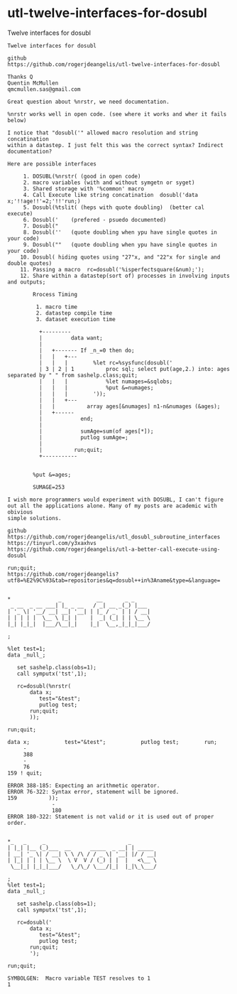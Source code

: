 # utl-twelve-interfaces-for-dosubl
Twelve interfaces for dosubl

    Twelve interfaces for dosubl                                                                                                
                                                                                                                                
    github                                                                                                                      
    https://github.com/rogerjdeangelis/utl-twelve-interfaces-for-dosubl                                                         
                                                                                                                                
    Thanks Q                                                                                                                    
    Quentin McMullen                                                                                                            
    qmcmullen.sas@gmail.com                                                                                                     
                                                                                                                                
    Great question about %nrstr, we need documentation.                                                                         
                                                                                                                                
    %nrstr works well in open code. (see where it works and wher it fails below)                                                
                                                                                                                                
    I notice that "dosubl('" allowed macro resolution and string concatination                                                  
    within a datastep. I just felt this was the correct syntax? Indirect documentation?                                         
                                                                                                                                
    Here are possible interfaces                                                                                                
                                                                                                                                
         1. DOSUBL(%nrstr( (good in open code)                                                                                  
         2. macro variables (with and without symgetn or syget)                                                                 
         3. Shared storage with '%common' macro                                                                                 
         4. Call Execute like string concatination  dosubl('data x;'!!age!!'=2;'!!'run;)                                        
         5. Dosubl(%tslit( (heps with quote doubling)  (better cal execute)                                                     
         6. Dosubl('    (prefered - psuedo documented)                                                                          
         7. Dosubl("                                                                                                            
         8. Dosubl(''   (quote doubling when ypu have single quotes in your code)                                               
         9. Dosubl(""   (quote doubling when ypu have single quotes in your code)                                               
        10. Dosubl( hiding quotes using "27"x, and "22"x for single and double quotes)                                          
        11. Passing a macro  rc=dosubl('%isperfectsquare(&num);');                                                              
        12. Share within a datastep(sort of) processes in involving inputs and outputs;                                         
                                                                                                                                
            Rrocess Timing                                                                                                      
                                                                                                                                
             1. macro time                                                                                                      
             2. datastep compile time                                                                                           
             3. dataset execution time                                                                                          
                                                                                                                                
              +---------                                                                                                        
              |         data want;                                                                                              
              |                                                                                                                 
              |   +------- If _n_=0 then do;                                                                                    
              |   |   +---                                                                                                      
              |   |   |        %let rc=%sysfunc(dosubl('                                                                        
              | 3 | 2 | 1          proc sql; select put(age,2.) into: ages separated by " " from sashelp.class;quit;            
              |   |   |            %let numages=&sqlobs;                                                                        
              |   |   |            %put &=numages;                                                                              
              |   |   |        '));                                                                                             
              |   |   +---                                                                                                      
              |   |          array ages[&numages] n1-n&numages (&ages);                                                         
              |   +------                                                                                                       
              |            end;                                                                                                 
              |                                                                                                                 
              |            sumAge=sum(of ages[*]);                                                                              
              |            putlog sumAge=;                                                                                      
              |                                                                                                                 
              |          run;quit;                                                                                              
              +-----------                                                                                                      
                                                                                                                                
                                                                                                                                
            %put &=ages;                                                                                                        
                                                                                                                                
            SUMAGE=253                                                                                                          
                                                                                                                                
    I wish more programmers would experiment with DOSUBL, I can't figure                                                        
    out all the applications alone. Many of my posts are academic with obivious                                                 
    simple solutions.                                                                                                           
                                                                                                                                
    github                                                                                                                      
    https://github.com/rogerjdeangelis/utl_dosubl_subroutine_interfaces                                                         
    https://tinyurl.com/y3xaxhvs                                                                                                
    https://github.com/rogerjdeangelis/utl-a-better-call-execute-using-dosubl                                                   
                                                                                                                                
    run;quit;                                                                                                                   
    https://github.com/rogerjdeangelis?utf8=%E2%9C%93&tab=repositories&q=dosubl++in%3Aname&type=&language=                      
                                                                                                                                
                                                                                                                                
    *               _           __       _ _                                                                                    
     _ __  _ __ ___| |_ _ __   / _| __ _(_) |___                                                                                
    | '_ \| '__/ __| __| '__| | |_ / _` | | / __|                                                                               
    | | | | |  \__ \ |_| |    |  _| (_| | | \__ \                                                                               
    |_| |_|_|  |___/\__|_|    |_|  \__,_|_|_|___/                                                                               
                                                                                                                                
    ;                                                                                                                           
                                                                                                                                
    %let test=1;                                                                                                                
    data _null_;                                                                                                                
                                                                                                                                
       set sashelp.class(obs=1);                                                                                                
       call symputx('tst',1);                                                                                                   
                                                                                                                                
       rc=dosubl(%nrstr(                                                                                                        
           data x;                                                                                                              
              test="&test";                                                                                                     
              putlog test;                                                                                                      
           run;quit;                                                                                                            
           ));                                                                                                                  
                                                                                                                                
    run;quit;                                                                                                                   
                                                                                                                                
    data x;           test="&test";           putlog test;        run;                                                          
         -                                                                                                                      
         388                                                                                                                    
         -                                                                                                                      
         76                                                                                                                     
    159 ! quit;                                                                                                                 
                                                                                                                                
    ERROR 388-185: Expecting an arithmetic operator.                                                                            
    ERROR 76-322: Syntax error, statement will be ignored.                                                                      
    159          ));                                                                                                            
                  -                                                                                                             
                  180                                                                                                           
    ERROR 180-322: Statement is not valid or it is used out of proper order.                                                    
                                                                                                                                
                                                                                                                                
    *_   _     _                          _                                                                                     
    | |_| |__ (_)___  __      _____  _ __| | _____                                                                              
    | __| '_ \| / __| \ \ /\ / / _ \| '__| |/ / __|                                                                             
    | |_| | | | \__ \  \ V  V / (_) | |  |   <\__ \                                                                             
     \__|_| |_|_|___/   \_/\_/ \___/|_|  |_|\_\___/                                                                             
                                                                                                                                
    ;                                                                                                                           
    %let test=1;                                                                                                                
    data _null_;                                                                                                                
                                                                                                                                
       set sashelp.class(obs=1);                                                                                                
       call symputx('tst',1);                                                                                                   
                                                                                                                                
       rc=dosubl('                                                                                                              
           data x;                                                                                                              
              test="&test";                                                                                                     
              putlog test;                                                                                                      
           run;quit;                                                                                                            
           ');                                                                                                                  
                                                                                                                                
    run;quit;                                                                                                                   
                                                                                                                                
    SYMBOLGEN:  Macro variable TEST resolves to 1                                                                               
    1                                                                                                                           
                                                                                                                                
